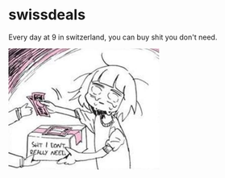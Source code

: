 # swissdeals
Every day at 9 in switzerland, you can buy shit you don't need.

![shit I don't need](xhxnv9npx2ry.jpg)
